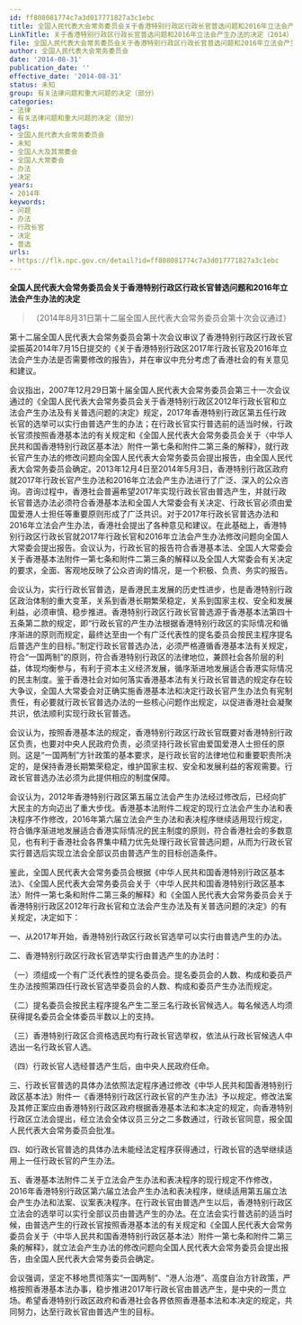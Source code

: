 ```yaml
---
id: ff808081774c7a3d017771827a3c1ebc
title: 全国人民代表大会常务委员会关于香港特别行政区行政长官普选问题和2016年立法会产生办法的决定
LinkTitle: 关于香港特别行政区行政长官普选问题和2016年立法会产生办法的决定（2014）
file: 全国人民代表大会常务委员会关于香港特别行政区行政长官普选问题和2016年立法会产生办法的决定_ff808081774c7a3d017771827a3c1ebc.docx
author: 全国人民代表大会常务委员会
date: '2014-08-31'
publication_date: ''
effective_date: '2014-08-31'
status: 未知
group: 有关法律问题和重大问题的决定（部分）
categories:
- 法律
- 有关法律问题和重大问题的决定（部分）
tags:
- 全国人民代表大会常务委员会
- 未知
- 全国人大及其常委会
- 全国人大常委会
- 办法
- 决定
years:
- 2014年
keywords:
- 问题
- 办法
- 行政长官
- 决定
- 普选
urls:
- https://flk.npc.gov.cn/detail?id=ff808081774c7a3d017771827a3c1ebc
---
```


**全国人民代表大会常务委员会关于香港特别行政区行政长官普选问题和2016年立法会产生办法的决定**

> （2014年8月31日第十二届全国人民代表大会常务委员会第十次会议通过）

第十二届全国人民代表大会常务委员会第十次会议审议了香港特别行政区行政长官梁振英2014年7月15日提交的《关于香港特别行政区2017年行政长官及2016年立法会产生办法是否需要修改的报告》，并在审议中充分考虑了香港社会的有关意见和建议。

会议指出，2007年12月29日第十届全国人民代表大会常务委员会第三十一次会议通过的《全国人民代表大会常务委员会关于香港特别行政区2012年行政长官和立法会产生办法及有关普选问题的决定》规定，2017年香港特别行政区第五任行政长官的选举可以实行由普选产生的办法；在行政长官实行普选前的适当时候，行政长官须按照香港基本法的有关规定和《全国人民代表大会常务委员会关于〈中华人民共和国香港特别行政区基本法〉附件一第七条和附件二第三条的解释》，就行政长官产生办法的修改问题向全国人民代表大会常务委员会提出报告，由全国人民代表大会常务委员会确定。2013年12月4日至2014年5月3日，香港特别行政区政府就2017年行政长官产生办法和2016年立法会产生办法进行了广泛、深入的公众咨询。咨询过程中，香港社会普遍希望2017年实现行政长官由普选产生，并就行政长官普选办法必须符合香港基本法和全国人大常委会有关决定、行政长官必须由爱国爱港人士担任等重要原则形成了广泛共识。对于2017年行政长官普选办法和2016年立法会产生办法，香港社会提出了各种意见和建议。在此基础上，香港特别行政区行政长官就2017年行政长官和2016年立法会产生办法修改问题向全国人大常委会提出报告。会议认为，行政长官的报告符合香港基本法、全国人大常委会关于香港基本法附件一第七条和附件二第三条的解释以及全国人大常委会有关决定的要求，全面、客观地反映了公众咨询的情况，是一个积极、负责、务实的报告。

会议认为，实行行政长官普选，是香港民主发展的历史性进步，也是香港特别行政区政治体制的重大变革，关系到香港长期繁荣稳定，关系到国家主权、安全和发展利益，必须审慎、稳步推进。香港特别行政区行政长官普选源于香港基本法第四十五条第二款的规定，即“行政长官的产生办法根据香港特别行政区的实际情况和循序渐进的原则而规定，最终达至由一个有广泛代表性的提名委员会按民主程序提名后普选产生的目标。”制定行政长官普选办法，必须严格遵循香港基本法有关规定，符合“一国两制”的原则，符合香港特别行政区的法律地位，兼顾社会各阶层的利益，体现均衡参与，有利于资本主义经济发展，循序渐进地发展适合香港实际情况的民主制度。鉴于香港社会对如何落实香港基本法有关行政长官普选的规定存在较大争议，全国人大常委会对正确实施香港基本法和决定行政长官产生办法负有宪制责任，有必要就行政长官普选办法的一些核心问题作出规定，以促进香港社会凝聚共识，依法顺利实现行政长官普选。

会议认为，按照香港基本法的规定，香港特别行政区行政长官既要对香港特别行政区负责，也要对中央人民政府负责，必须坚持行政长官由爱国爱港人士担任的原则。这是“一国两制”方针政策的基本要求，是行政长官的法律地位和重要职责所决定的，是保持香港长期繁荣稳定，维护国家主权、安全和发展利益的客观需要。行政长官普选办法必须为此提供相应的制度保障。

会议认为，2012年香港特别行政区第五届立法会产生办法经过修改后，已经向扩大民主的方向迈出了重大步伐。香港基本法附件二规定的现行立法会产生办法和表决程序不作修改，2016年第六届立法会产生办法和表决程序继续适用现行规定，符合循序渐进地发展适合香港实际情况的民主制度的原则，符合香港社会的多数意见，也有利于香港社会各界集中精力优先处理行政长官普选问题，从而为行政长官实行普选后实现立法会全部议员由普选产生的目标创造条件。

鉴此，全国人民代表大会常务委员会根据《中华人民共和国香港特别行政区基本法》、《全国人民代表大会常务委员会关于〈中华人民共和国香港特别行政区基本法〉附件一第七条和附件二第三条的解释》和《全国人民代表大会常务委员会关于香港特别行政区2012年行政长官和立法会产生办法及有关普选问题的决定》的有关规定，决定如下：

一、从2017年开始，香港特别行政区行政长官选举可以实行由普选产生的办法。

二、香港特别行政区行政长官选举实行由普选产生的办法时：

（一）须组成一个有广泛代表性的提名委员会。提名委员会的人数、构成和委员产生办法按照第四任行政长官选举委员会的人数、构成和委员产生办法而规定。

（二）提名委员会按民主程序提名产生二至三名行政长官候选人。每名候选人均须获得提名委员会全体委员半数以上的支持。

（三）香港特别行政区合资格选民均有行政长官选举权，依法从行政长官候选人中选出一名行政长官人选。

（四）行政长官人选经普选产生后，由中央人民政府任命。

三、行政长官普选的具体办法依照法定程序通过修改《中华人民共和国香港特别行政区基本法》附件一《香港特别行政区行政长官的产生办法》予以规定。修改法案及其修正案应由香港特别行政区政府根据香港基本法和本决定的规定，向香港特别行政区立法会提出，经立法会全体议员三分之二多数通过，行政长官同意，报全国人民代表大会常务委员会批准。

四、如行政长官普选的具体办法未能经法定程序获得通过，行政长官的选举继续适用上一任行政长官的产生办法。

五、香港基本法附件二关于立法会产生办法和表决程序的现行规定不作修改，2016年香港特别行政区第六届立法会产生办法和表决程序，继续适用第五届立法会产生办法和法案、议案表决程序。在行政长官由普选产生以后，香港特别行政区立法会的选举可以实行全部议员由普选产生的办法。在立法会实行普选前的适当时候，由普选产生的行政长官按照香港基本法的有关规定和《全国人民代表大会常务委员会关于〈中华人民共和国香港特别行政区基本法〉附件一第七条和附件二第三条的解释》，就立法会产生办法的修改问题向全国人民代表大会常务委员会提出报告，由全国人民代表大会常务委员会确定。

会议强调，坚定不移地贯彻落实“一国两制”、“港人治港”、高度自治方针政策，严格按照香港基本法办事，稳步推进2017年行政长官由普选产生，是中央的一贯立场。希望香港特别行政区政府和香港社会各界依照香港基本法和本决定的规定，共同努力，达至行政长官由普选产生的目标。
